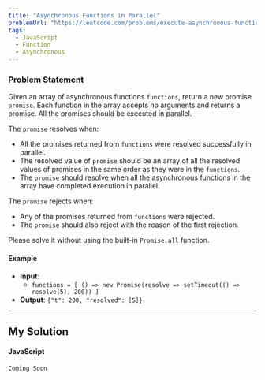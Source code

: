 ```yaml
---
title: "Asynchronous Functions in Parallel"
problemUrl: "https://leetcode.com/problems/execute-asynchronous-functions-in-parallel"
tags:
  - JavaScript
  - Function
  - Asynchronous
---
```

### Problem Statement

Given an array of asynchronous functions `functions`, return a new promise `promise`. Each function in the array accepts no arguments and returns a promise. All the promises should be executed in parallel.

The `promise` resolves when:
- All the promises returned from `functions` were resolved successfully in parallel.
- The resolved value of `promise` should be an array of all the resolved values of promises in the same order as they were in the `functions`.
- The `promise` should resolve when all the asynchronous functions in the array have completed execution in parallel.

The `promise` rejects when:
- Any of the promises returned from `functions` were rejected.
- The `promise` should also reject with the reason of the first rejection.

Please solve it without using the built-in `Promise.all` function.

#### Example 

- **Input**:
  - `functions = [ () => new Promise(resolve => setTimeout(() => resolve(5), 200)) ]`
- **Output**: `{"t": 200, "resolved": [5]}`


---
## My Solution

#### JavaScript


```javascript
Coming Soon
```
